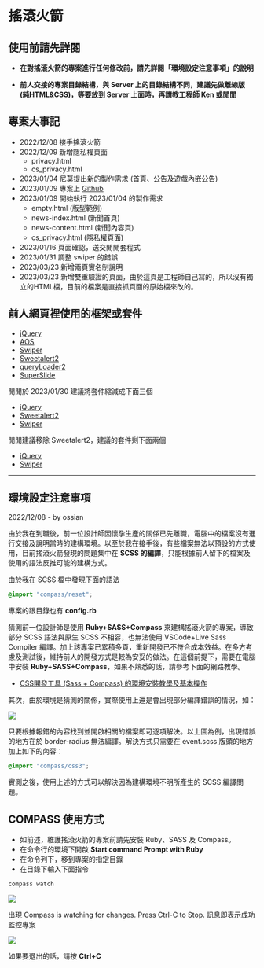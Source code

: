# 搖滾火箭

## 使用前請先詳閱

  - **在對搖滾火箭的專案進行任何修改前，請先詳閱「環境設定注意事項」的說明**

  - **前人交接的專案目錄結構，與 Server 上的目錄結構不同，建議先做離線版 (純HTML&CSS)，等要放到 Server 上面時，再請教工程師 Ken 或閒閒**

## 專案大事記

  - 2022/12/08 接手搖滾火箭
  - 2022/12/09 新增隱私權頁面
    - privacy.html
    - cs_privacy.html
  - 2023/01/04 尼莫提出新的製作需求 (首頁、公告及遊戲內嵌公告)
  - 2023/01/09 專案上 [Github](https://github.com/ossian-to/lager.lrg.git)
  - 2023/01/09 開始執行 2023/01/04 的製作需求
    - empty.html (版型範例)
    - news-index.html (新聞首頁)
    - news-content.html (新聞內容頁)
    - cs_privacy.html (隱私權頁面)
  - 2023/01/16 頁面確認，送交閒閒套程式
  - 2023/01/31 調整 swiper 的錯誤
  - 2023/03/23 新增兩頁實名制說明
  - 2023/03/23 新增雙重驗證的頁面，由於這頁是工程師自己寫的，所以沒有獨立的HTML檔，目前的檔案是直接抓頁面的原始檔來改的。

## 前人網頁裡使用的框架或套件

  - [jQuery](https://jquery.com/)
  - [AOS](https://michalsnik.github.io/aos/)
  - [Swiper](https://swiperjs.com)
  - [Sweetalert2](https://sweetalert2.github.io/)
  - [queryLoader2](https://github.com/Gaya/queryloader2) 
  - [SuperSlide](http://www.superslide2.com)

  閒閒於 2023/01/30 建議將套件縮減成下面三個

  - [jQuery](https://jquery.com/)
  - [Sweetalert2](https://sweetalert2.github.io/)
  - [Swiper](https://swiperjs.com)


  閒閒建議移除 Sweetalert2，建議的套件剩下面兩個

  - [jQuery](https://jquery.com/)
  - [Swiper](https://swiperjs.com)

---



## 環境設定注意事項

  2022/12/08 - by ossian

  由於我在到職後，前一位設計師因懷孕生產的關係已先離職，電腦中的檔案沒有進行交接及說明當時的建構環境。以至於我在接手後，有些檔案無法以預設的方式使用，目前搖滾火箭發現的問題集中在 **SCSS 的編譯**，只能根據前人留下的檔案及使用的語法反推可能的建構方式。

  由於我在 SCSS 檔中發現下面的語法

  ```scss
  @import "compass/reset";
  ```

  專案的跟目錄也有 **config.rb**

  猜測前一位設計師是使用 **Ruby+SASS+Compass** 來建構搖滾火箭的專案，導致部分 SCSS 語法與原生 SCSS 不相容，也無法使用 VSCode+Live Sass Compiler 編譯。加上該專案已累積多頁，重新開發已不符合成本效益。在多方考慮及測試後，維持前人的開發方式是較為安妥的做法。在這個前提下，需要在電腦中安裝 **Ruby+SASS+Compass**，如果不熟悉的話，請參考下面的網路教學。

  - [CSS開發工具 (Sass + Compass) 的環境安裝教學及基本操作](http://blog.shihshih.com/installing-the-sass-and-compass/)

  其次，由於環境是猜測的關係，實際使用上還是會出現部分編譯錯誤的情況，如：

  ![](https://i.imgur.com/V5jWUxm.png)

  只要根據報錯的內容找到並開啟相關的檔案即可逐項解決。以上圖為例，出現錯誤的地方在於 border-radius 無法編譯。解決方式只需要在 event.scss 版頭的地方加上如下的內容：

  ```scss
  @import "compass/css3";
  ```

  實測之後，使用上述的方式可以解決因為建構環境不明所產生的 SCSS 編譯問題。

## COMPASS 使用方式

  - 如前述，維護搖滾火箭的專案前請先安裝 Ruby、SASS 及 Compass。
  - 在命令行的環境下開啟 **Start command Prompt with Ruby**
  - 在命令列下，移到專案的指定目錄
  - 在目錄下輸入下面指令

  ```ruby
  compass watch
  ```

  ![](https://i.imgur.com/JAnOoyK.png)

  出現 Compass is watching for changes. Press Ctrl-C to Stop. 訊息即表示成功監控專案

  ![](https://i.imgur.com/lkPDlyI.png)

  如果要退出的話，請按 **Ctrl+C**

